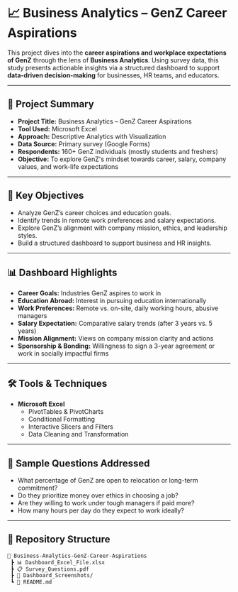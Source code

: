 # 📈 Business Analytics – GenZ Career Aspirations

This project dives into the **career aspirations and workplace expectations of GenZ** through the lens of **Business Analytics**. Using survey data, this study presents actionable insights via a structured dashboard to support **data-driven decision-making** for businesses, HR teams, and educators.

---

## 🧩 Project Summary

- **Project Title:** Business Analytics – GenZ Career Aspirations  
- **Tool Used:** Microsoft Excel  
- **Approach:** Descriptive Analytics with Visualization  
- **Data Source:** Primary survey (Google Forms)  
- **Respondents:** 160+ GenZ individuals (mostly students and freshers)  
- **Objective:** To explore GenZ's mindset towards career, salary, company values, and work-life expectations

---

## 🎯 Key Objectives

- Analyze GenZ’s career choices and education goals.
- Identify trends in remote work preferences and salary expectations.
- Explore GenZ’s alignment with company mission, ethics, and leadership styles.
- Build a structured dashboard to support business and HR insights.

---

## 📊 Dashboard Highlights

- **Career Goals:** Industries GenZ aspires to work in  
- **Education Abroad:** Interest in pursuing education internationally  
- **Work Preferences:** Remote vs. on-site, daily working hours, abusive managers  
- **Salary Expectation:** Comparative salary trends (after 3 years vs. 5 years)  
- **Mission Alignment:** Views on company mission clarity and actions  
- **Sponsorship & Bonding:** Willingness to sign a 3-year agreement or work in socially impactful firms

---

## 🛠 Tools & Techniques

- **Microsoft Excel**
  - PivotTables & PivotCharts
  - Conditional Formatting
  - Interactive Slicers and Filters
  - Data Cleaning and Transformation

---

## 🧮 Sample Questions Addressed

- What percentage of GenZ are open to relocation or long-term commitment?
- Do they prioritize money over ethics in choosing a job?
- Are they willing to work under tough managers if paid more?
- How many hours per day do they expect to work ideally?

---

## 📁 Repository Structure

```bash
📂 Business-Analytics-GenZ-Career-Aspirations
 ┣ 📊 Dashboard_Excel_File.xlsx
 ┣ 📋 Survey_Questions.pdf
 ┣ 📸 Dashboard_Screenshots/
 ┗ 📘 README.md